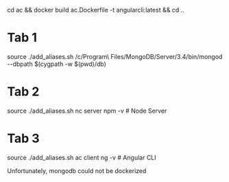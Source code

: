 cd ac && docker build ac.Dockerfile -t angularcli:latest && cd ..

# Tab 1
source ./add_aliases.sh
/c/Program\ Files/MongoDB/Server/3.4/bin/mongod --dbpath $(cygpath -w $(pwd)/db)

# Tab 2
source ./add_aliases.sh
nc server npm -v # Node Server

# Tab 3
source ./add_aliases.sh
ac client ng -v # Angular CLI


Unfortunately, mongodb could not be dockerized